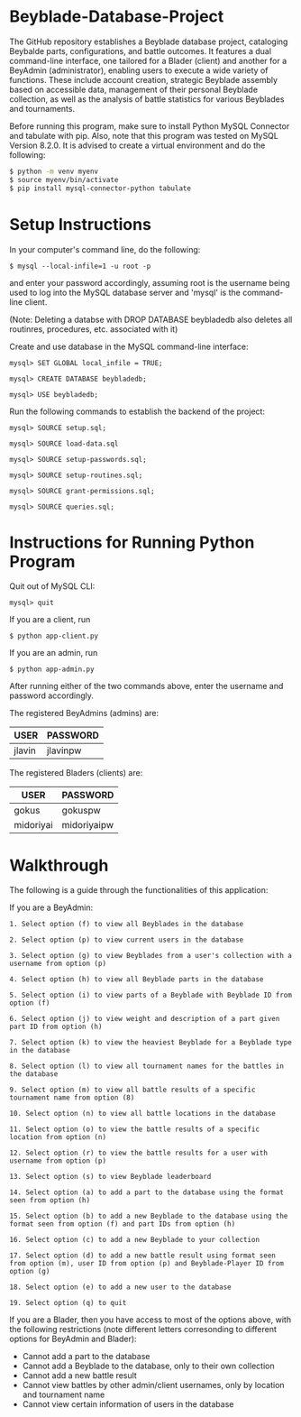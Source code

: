 # Beyblade-Database-Project

The GitHub repository establishes a Beyblade database project, cataloging Beybalde parts, configurations, and battle outcomes. It features a dual command-line interface, one tailored for a Blader (client) and another for a BeyAdmin (administrator), enabling users to execute a wide variety of functions. These include account creation, strategic Beyblade assembly based on accessible data, management of their personal Beyblade collection, as well as the analysis of battle statistics for various Beyblades and tournaments.

Before running this program, make sure to install Python MySQL Connector and tabulate with pip. Also, note that this program was tested on MySQL Version 8.2.0.
It is advised to create a virtual environment and do the following:

```bash
$ python -m venv myenv
$ source myenv/bin/activate
$ pip install mysql-connector-python tabulate
```

# Setup Instructions

In your computer's command line, do the following:

    $ mysql --local-infile=1 -u root -p

and enter your password accordingly, assuming root is the username being used to log into the MySQL database server and 'mysql' is the command-line client.

(Note: Deleting a databse with DROP DATABASE beybladedb also deletes all routinres, procedures, etc. associated with it)

Create and use database in the MySQL command-line interface:

    mysql> SET GLOBAL local_infile = TRUE;

    mysql> CREATE DATABASE beybladedb;

    mysql> USE beybladedb;

Run the following commands to establish the backend of the project:

    mysql> SOURCE setup.sql;

    mysql> SOURCE load-data.sql

    mysql> SOURCE setup-passwords.sql;

    mysql> SOURCE setup-routines.sql;

    mysql> SOURCE grant-permissions.sql;

    mysql> SOURCE queries.sql;

# Instructions for Running Python Program

Quit out of MySQL CLI:

    mysql> quit

If you are a client, run

    $ python app-client.py

If you are an admin, run

    $ python app-admin.py

After running either of the two commands above, enter the username and password accordingly.

The registered BeyAdmins (admins) are:

| USER       | PASSWORD      |
|------------|---------------|
| jlavin     | jlavinpw      |

The registered Bladers (clients) are:

| USER       | PASSWORD      |
|------------|---------------|
| gokus     | gokuspw        |
| midoriyai | midoriyaipw    |

# Walkthrough

The following is a guide through the functionalities of this application:

If you are a BeyAdmin:

    1. Select option (f) to view all Beyblades in the database

    2. Select option (p) to view current users in the database

    3. Select option (g) to view Beyblades from a user's collection with a username from option (p)

    4. Select option (h) to view all Beyblade parts in the database

    5. Select option (i) to view parts of a Beyblade with Beyblade ID from option (f)

    6. Select option (j) to view weight and description of a part given part ID from option (h)

    7. Select option (k) to view the heaviest Beyblade for a Beyblade type in the database

    8. Select option (l) to view all tournament names for the battles in the database

    9. Select option (m) to view all battle results of a specific tournament name from option (8)
    
    10. Select option (n) to view all battle locations in the database

    11. Select option (o) to view the battle results of a specific location from option (n)

    12. Select option (r) to view the battle results for a user with username from option (p)

    13. Select option (s) to view Beyblade leaderboard

    14. Select option (a) to add a part to the database using the format seen from option (h)

    15. Select option (b) to add a new Beyblade to the database using the format seen from option (f) and part IDs from option (h)

    16. Select option (c) to add a new Beyblade to your collection

    17. Select option (d) to add a new battle result using format seen from option (m), user ID from option (p) and Beyblade-Player ID from option (g)

    18. Select option (e) to add a new user to the database

    19. Select option (q) to quit

If you are a Blader, then you have access to most of the options above, with the following restrictions (note different letters 
corresonding to different options for BeyAdmin and Blader):
- Cannot add a part to the database
- Cannot add a Beyblade to the database, only to their own collection
- Cannot add a new battle result
- Cannot view battles by other admin/client usernames, only by location and tournament name
- Cannot view certain information of users in the database
